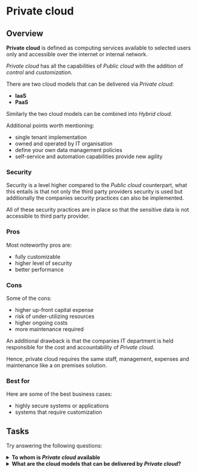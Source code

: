 # Private cloud

## Overview

**Private cloud** is defined as computing services available to selected users only and accessible over the internet or internal network.

*Private cloud* has all the capabilities of *Public cloud* with the addition of *control* and *customization*. 

There are two cloud models that can be delivered via *Private cloud*:
- **IaaS**
- **PaaS**

Similarly the two cloud models can be combined into *Hybrid cloud*.

Additional points worth mentioning:
- single tenant implementation
- owned and operated by IT organisation
- define your own data management policies 
- self-service and automation capabilities provide new agility

### Security

Security is a level higher compared to the *Public cloud* counterpart, what this entails is that not only the third party providers security is used but additionally the companies security practices can also be implemented.

All of these security practices are in place so that the sensitive data is not accessible to third party provider.

### Pros

Most noteworthy pros are:
- fully customizable
- higher level of security
- better performance

### Cons

Some of the cons:
- higher up-front capital expense
- risk of under-utilizing resources
- higher ongoing costs
- more maintenance required

An additional drawback is that the companies IT department is held responsible for the cost and accountability of *Private cloud*.

Hence, private cloud requires the same staff, management, expenses and maintenance like a on premises solution.

### Best for

Here are some of the best business cases:
- highly secure systems or applications
- systems that require customization

## Tasks

Try answering the following questions:

<details>

<summary><b>To whom is <i>Private cloud</i> available</b></summary>

Selected users

</details>

<details>

<summary><b>What are the cloud models that can be delivered by <i>Private cloud</i>?</b></summary>

IaaS
PaaS

</details>